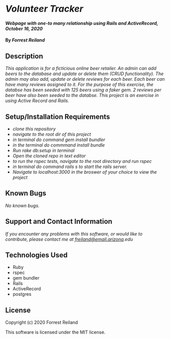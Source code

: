 # _Volunteer Tracker_

#### _Webpage with one-to many relationship using Rails and ActiveRecord, October 16, 2020_

#### By _Forrest Reiland_

## Description 

_This application is for a ficticious online beer retailer. An admin can add beers to the database and update or delete them (CRUD functionality). The admin may also add, update or delete reviews for each beer. Each beer can have many reviews assigned to it. For the purpose of this exercise, the databse has been seeded with 125 beers using a faker gem. 2 reviews per beer have also been seeded to the databse. This project is an exercise in using Active Record and Rails._


## Setup/Installation Requirements

* _clone this repository_
* _navigate to the root dir of this project_
* _in terminal do command gem install bundler_
* _in the terminal do commmand install bundle_
* _Run rake db:setup in terminal_
* _Open the cloned repo in text editor_
* _to run the rspec tests, navigate to the root directory and run rspec_
* _in terminal do command rails s to start the rails server._
* _Navigate to localhost:3000 in the broswer of your choice to view the project_

## Known Bugs

_No known bugs._

## Support and Contact Information

_If you encounter any problems with this software, or would like to contribute, please contact me at freiland@email.arizona.edu_

## Technologies Used

* Ruby
* rspec
* gem bundler
* Rails
* ActiveRecord
* postgres


## License 

Copyright (c) 2020 Forrest Reiland

This software is licensed under the MIT license.